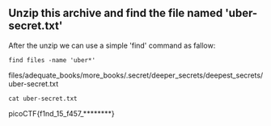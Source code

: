 ## Unzip this archive and find the file named 'uber-secret.txt'

After the unzip we can use a simple 'find' command as fallow:
```
find files -name 'uber*' 
```
files/adequate_books/more_books/.secret/deeper_secrets/deepest_secrets/uber-secret.txt

```
cat uber-secret.txt
```

picoCTF{f1nd_15_f457_********}
